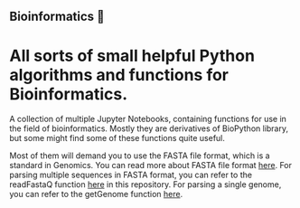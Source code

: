 ## Bioinformatics :dna:
# All sorts of small helpful Python algorithms and functions for Bioinformatics.

A collection of multiple Jupyter Notebooks, containing functions for use in the field of bioinformatics. Mostly they are derivatives of BioPython library, but some might find some of these functions quite useful.

Most of them will demand you to use the FASTA file format, which is a standard in Genomics. You can read more about FASTA file format [here](https://en.wikipedia.org/wiki/FASTA_format). 
For parsing multiple sequences in FASTA format, you can refer to the readFastaQ function [here](https://github.com/msx-dev/Bioinformatics/blob/main/BioFunctions/readFastaQ.ipynb) in this repository. 
For parsing a single genome, you can refer to the getGenome function [here](https://github.com/msx-dev/Bioinformatics/blob/main/BioFunctions/getGenome.ipynb).
